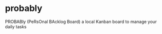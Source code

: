 probably
========

PROBABly (PeRsOnal BAcklog Board) a local Kanban board to manage your daily tasks
